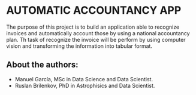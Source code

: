 # AUTOMATIC ACCOUNTANCY APP

The purpose of this project is to build an application able to recognize invoices and automatically account those by using a national accountancy plan.
Th task of recognize the invoice will be perform by using computer vision and transforming the information into tabular format.

## About the authors:

- Manuel García, MSc in Data Science and Data Scientist.
- Ruslan Brilenkov, PhD in Astrophisics and Data Scientist.

